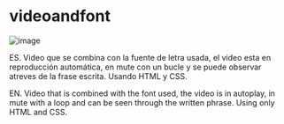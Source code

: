# videoandfont

![image](https://user-images.githubusercontent.com/104727028/190673117-ba1abfa4-3889-4db4-9ee7-a36c0a4c0f62.png)


ES.
Video que se combina con la fuente de letra usada, el video esta en reproducción automática, en mute con un bucle y se puede observar atreves de la frase escrita. Usando HTML y CSS.  

EN.
Video that is combined with the font used, the video is in autoplay, in mute with a loop and can be seen through the written phrase. Using only HTML and CSS.
